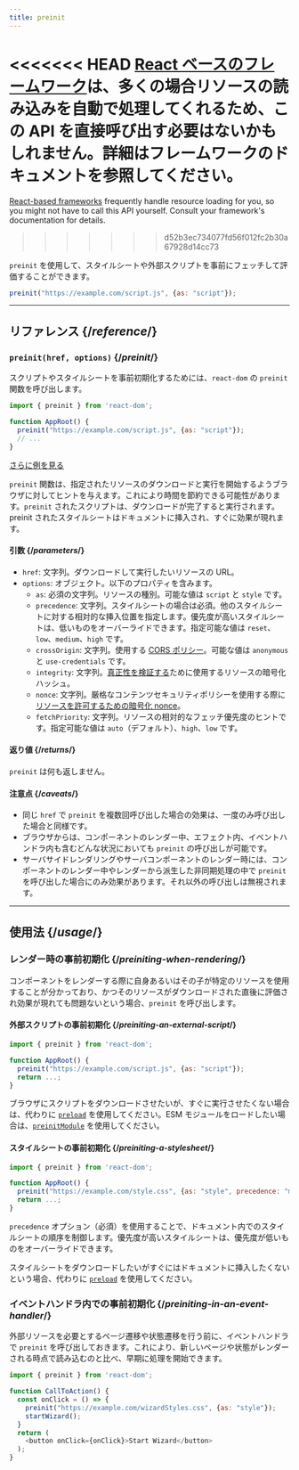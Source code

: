 ```yaml
---
title: preinit
---
```


<Note>

<<<<<<< HEAD
[React ベースのフレームワーク](/learn/start-a-new-react-project)は、多くの場合リソースの読み込みを自動で処理してくれるため、この API を直接呼び出す必要はないかもしれません。詳細はフレームワークのドキュメントを参照してください。
=======
[React-based frameworks](/learn/creating-a-react-app) frequently handle resource loading for you, so you might not have to call this API yourself. Consult your framework's documentation for details.
>>>>>>> d52b3ec734077fd56f012fc2b30a67928d14cc73

</Note>

<Intro>

`preinit` を使用して、スタイルシートや外部スクリプトを事前にフェッチして評価することができます。

```js
preinit("https://example.com/script.js", {as: "script"});
```

</Intro>

<InlineToc />

---

## リファレンス {/*reference*/}

### `preinit(href, options)` {/*preinit*/}

スクリプトやスタイルシートを事前初期化するためには、`react-dom` の `preinit` 関数を呼び出します。

```js
import { preinit } from 'react-dom';

function AppRoot() {
  preinit("https://example.com/script.js", {as: "script"});
  // ...
}

```

[さらに例を見る](#usage)

`preinit` 関数は、指定されたリソースのダウンロードと実行を開始するようブラウザに対してヒントを与えます。これにより時間を節約できる可能性があります。`preinit` されたスクリプトは、ダウンロードが完了すると実行されます。preinit されたスタイルシートはドキュメントに挿入され、すぐに効果が現れます。

#### 引数 {/*parameters*/}

* `href`: 文字列。ダウンロードして実行したいリソースの URL。
* `options`: オブジェクト。以下のプロパティを含みます。
  * `as`: 必須の文字列。リソースの種別。可能な値は `script` と `style` です。
  * `precedence`: 文字列。スタイルシートの場合は必須。他のスタイルシートに対する相対的な挿入位置を指定します。優先度が高いスタイルシートは、低いものをオーバーライドできます。指定可能な値は `reset`、`low`、`medium`、`high` です。
  * `crossOrigin`: 文字列。使用する [CORS ポリシー](https://developer.mozilla.org/en-US/docs/Web/HTML/Attributes/crossorigin)。可能な値は `anonymous` と `use-credentials` です。
  * `integrity`: 文字列。[真正性を検証する](https://developer.mozilla.org/en-US/docs/Web/Security/Subresource_Integrity)ために使用するリソースの暗号化ハッシュ。
  * `nonce`: 文字列。厳格なコンテンツセキュリティポリシーを使用する際に[リソースを許可するための暗号化 nonce](https://developer.mozilla.org/en-US/docs/Web/HTML/Global_attributes/nonce)。
  * `fetchPriority`: 文字列。リソースの相対的なフェッチ優先度のヒントです。指定可能な値は `auto`（デフォルト）、`high`、`low` です。

#### 返り値 {/*returns*/}

`preinit` は何も返しません。

#### 注意点 {/*caveats*/}

* 同じ `href` で `preinit` を複数回呼び出した場合の効果は、一度のみ呼び出した場合と同様です。
* ブラウザからは、コンポーネントのレンダー中、エフェクト内、イベントハンドラ内も含むどんな状況においても `preinit` の呼び出しが可能です。
* サーバサイドレンダリングやサーバコンポーネントのレンダー時には、コンポーネントのレンダー中やレンダーから派生した非同期処理の中で `preinit` を呼び出した場合にのみ効果があります。それ以外の呼び出しは無視されます。

---

## 使用法 {/*usage*/}

### レンダー時の事前初期化 {/*preiniting-when-rendering*/}

コンポーネントをレンダーする際に自身あるいはその子が特定のリソースを使用することが分かっており、かつそのリソースがダウンロードされた直後に評価され効果が現れても問題ないという場合、`preinit` を呼び出します。

<Recipes titleText="事前初期化の例">

#### 外部スクリプトの事前初期化 {/*preiniting-an-external-script*/}

```js
import { preinit } from 'react-dom';

function AppRoot() {
  preinit("https://example.com/script.js", {as: "script"});
  return ...;
}
```

ブラウザにスクリプトをダウンロードさせたいが、すぐに実行させたくない場合は、代わりに [`preload`](/reference/react-dom/preload) を使用してください。ESM モジュールをロードしたい場合は、[`preinitModule`](/reference/react-dom/preinitModule) を使用してください。

<Solution />

#### スタイルシートの事前初期化 {/*preiniting-a-stylesheet*/}

```js
import { preinit } from 'react-dom';

function AppRoot() {
  preinit("https://example.com/style.css", {as: "style", precedence: "medium"});
  return ...;
}
```

`precedence` オプション（必須）を使用することで、ドキュメント内でのスタイルシートの順序を制御します。優先度が高いスタイルシートは、優先度が低いものをオーバーライドできます。

スタイルシートをダウンロードしたいがすぐにはドキュメントに挿入したくないという場合、代わりに [`preload`](/reference/react-dom/preload) を使用してください。

<Solution />

</Recipes>

### イベントハンドラ内での事前初期化 {/*preiniting-in-an-event-handler*/}

外部リソースを必要とするページ遷移や状態遷移を行う前に、イベントハンドラで `preinit` を呼び出しておきます。これにより、新しいページや状態がレンダーされる時点で読み込むのと比べ、早期に処理を開始できます。

```js
import { preinit } from 'react-dom';

function CallToAction() {
  const onClick = () => {
    preinit("https://example.com/wizardStyles.css", {as: "style"});
    startWizard();
  }
  return (
    <button onClick={onClick}>Start Wizard</button>
  );
}
```
